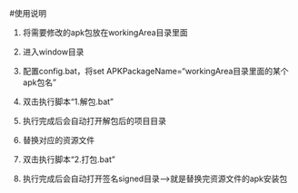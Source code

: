 #使用说明
1. 将需要修改的apk包放在workingArea目录里面
2. 进入window目录
3. 配置config.bat，将set APKPackageName=“workingArea目录里面的某个apk包名”
4. 双击执行脚本“1.解包.bat”
5. 执行完成后会自动打开解包后的项目目录
6. 替换对应的资源文件

7. 双击执行脚本“2.打包.bat”
8. 执行完成后会自动打开签名signed目录-->就是替换完资源文件的apk安装包
